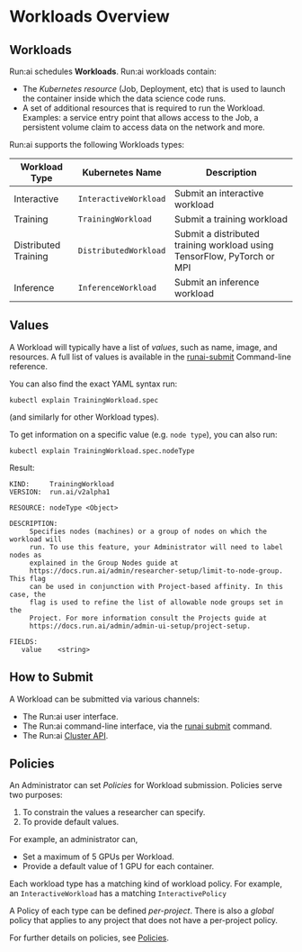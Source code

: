 # Workloads Overview

## Workloads

Run:ai schedules __Workloads__. Run:ai workloads contain:

* The _Kubernetes resource_ (Job, Deployment, etc) that is used to launch the container inside which the data science code runs.
* A set of additional resources that is required to run the Workload. Examples: a service entry point that allows access to the Job, a persistent volume claim to access data on the network and more.

Run:ai supports the following Workloads types:

|  Workload Type | Kubernetes Name | Description |
|----------------|-----------------|-------------|
| Interactive    | `InteractiveWorkload` | Submit an interactive workload |
| Training       | `TrainingWorkload`| Submit a training workload |
| Distributed Training | `DistributedWorkload` | Submit a distributed training workload using TensorFlow, PyTorch or MPI |
| Inference      | `InferenceWorkload` | Submit an inference workload |


## Values

A Workload will typically have a list of _values_, such as name, image, and resources. A full list of values is available in the [runai-submit](../../Researcher/cli-reference/runai-submit.md) Command-line reference.  

You can also find the exact YAML syntax run:

```
kubectl explain TrainingWorkload.spec
```

(and similarly for other Workload types).

To get information on a specific value (e.g. `node type`), you can also run:

```
kubectl explain TrainingWorkload.spec.nodeType
```

Result:

```
KIND:     TrainingWorkload
VERSION:  run.ai/v2alpha1

RESOURCE: nodeType <Object>

DESCRIPTION:
     Specifies nodes (machines) or a group of nodes on which the workload will
     run. To use this feature, your Administrator will need to label nodes as
     explained in the Group Nodes guide at
     https://docs.run.ai/admin/researcher-setup/limit-to-node-group. This flag
     can be used in conjunction with Project-based affinity. In this case, the
     flag is used to refine the list of allowable node groups set in the
     Project. For more information consult the Projects guide at
     https://docs.run.ai/admin/admin-ui-setup/project-setup.

FIELDS:
   value	<string>
```


## How to Submit

A Workload can be submitted via various channels:

* The Run:ai user interface.
* The Run:ai command-line interface, via the [runai submit](../../Researcher/cli-reference/runai-submit.md) command.
* The Run:ai [Cluster API](submit-yaml.md).

## Policies

An Administrator can set _Policies_ for Workload submission. Policies serve two purposes:

1. To constrain the values a researcher can specify.
2. To provide default values.

For example, an administrator can,

* Set a maximum of 5 GPUs per Workload.
* Provide a default value of 1 GPU for each container.

Each workload type has a matching kind of workload policy. For example, an `InteractiveWorkload` has a matching `InteractivePolicy`

A Policy of each type can be defined _per-project_. There is also a _global_ policy that applies to any project that does not have a per-project policy.

For further details on policies, see [Policies](../../admin/workloads/policies/policies.md).
